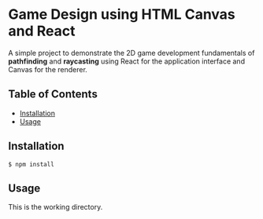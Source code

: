 # Game Design using HTML Canvas and React


A simple project to demonstrate the 2D game development fundamentals of <b>pathfinding</b> and <b>raycasting</b> using React for the application interface and Canvas for the renderer.

## Table of Contents

* [Installation](#installation)
* [Usage](#usage)


## Installation

    $ npm install


## Usage

This is the working directory.

